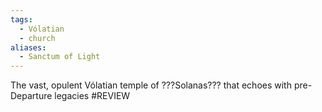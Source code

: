 ```yaml
---
tags:
  - Vólatian
  - church
aliases:
  - Sanctum of Light
---
```

The vast, opulent Vólatian temple of ???Solanas??? that echoes with pre-Departure legacies #REVIEW 